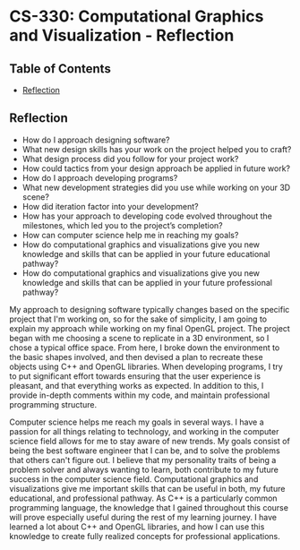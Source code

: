 # CS-330: Computational Graphics and Visualization - Reflection

## Table of Contents

*   [Reflection](#reflection)

## Reflection

* How do I approach designing software?
* What new design skills has your work on the project helped you to craft?
* What design process did you follow for your project work?
* How could tactics from your design approach be applied in future work?
* How do I approach developing programs?
* What new development strategies did you use while working on your 3D scene?
* How did iteration factor into your development?
* How has your approach to developing code evolved throughout the milestones, which led you to the project’s completion?
* How can computer science help me in reaching my goals?
* How do computational graphics and visualizations give you new knowledge and skills that can be applied in your future educational pathway?
* How do computational graphics and visualizations give you new knowledge and skills that can be applied in your future professional pathway?

My approach to designing software typically changes based on the specific project that I'm working on, so for the sake of simplicity, I am going to explain my approach while working on my final OpenGL project. The project began with me choosing a scene to replicate in a 3D environment, so I chose a typical office space. From here, I broke down the environment to the basic shapes involved, and then devised a plan to recreate these objects using C++ and OpenGL libraries. When developing programs, I try to put significant effort towards ensuring that the user experience is pleasant, and that everything works as expected. In addition to this, I provide in-depth comments within my code, and maintain professional programming structure. 


Computer science helps me reach my goals in several ways. I have a passion for all things relating to technology, and working in the computer science field allows for me to stay aware of new trends. My goals consist of being the best software engineer that I can be, and to solve the problems that others can't figure out. I believe that my personality traits of being a problem solver and always wanting to learn, both contribute to my future success in the computer science field. Computational graphics and visualizations give me important skills that can be useful in both, my future educational, and professional pathway. As C++ is a particularly common programming language, the knowledge that I gained throughout this course will prove especially useful during the rest of my learning journey. I have learned a lot about C++ and OpenGL libraries, and how I can use this knowledge to create fully realized concepts for professional applications.

